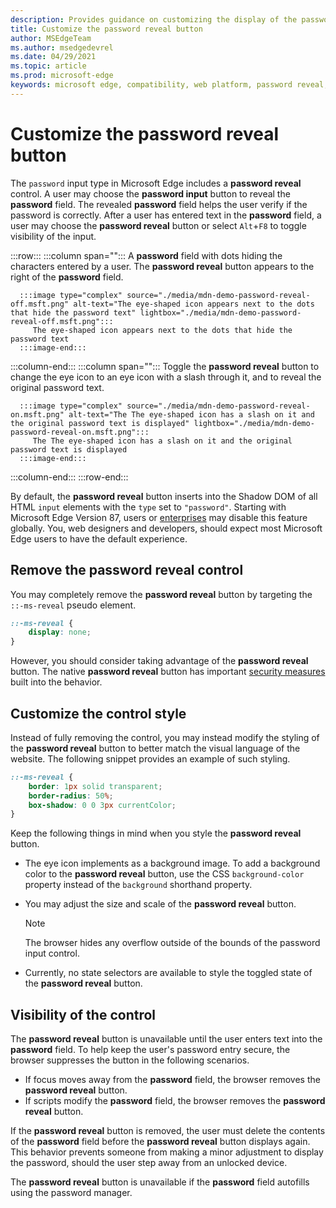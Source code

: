 ```yaml
---
description: Provides guidance on customizing the display of the password reveal button
title: Customize the password reveal button
author: MSEdgeTeam
ms.author: msedgedevrel
ms.date: 04/29/2021
ms.topic: article
ms.prod: microsoft-edge
keywords: microsoft edge, compatibility, web platform, password reveal, eye icon
---
```

# Customize the password reveal button

The `password` input type in Microsoft Edge includes a **password reveal** control.  A user may choose the **password input** button to reveal the **password** field.  The revealed **password** field helps the user verify if the password is correctly.  After a user has entered text in the **password** field, a user may choose the **password reveal** button or select `Alt`+`F8` to toggle visibility of the input.

:::row:::
   :::column span="":::
      A **password** field with dots hiding the characters entered by a user.  The **password reveal** button appears to the right of the **password** field.

      :::image type="complex" source="./media/mdn-demo-password-reveal-off.msft.png" alt-text="The eye-shaped icon appears next to the dots that hide the password text" lightbox="./media/mdn-demo-password-reveal-off.msft.png":::
         The eye-shaped icon appears next to the dots that hide the password text
      :::image-end:::
   :::column-end:::
   :::column span="":::
      Toggle the **password reveal** button to change the eye icon to an eye icon with a slash through it, and to reveal the original password text.

      :::image type="complex" source="./media/mdn-demo-password-reveal-on.msft.png" alt-text="The The eye-shaped icon has a slash on it and the original password text is displayed" lightbox="./media/mdn-demo-password-reveal-on.msft.png":::
         The The eye-shaped icon has a slash on it and the original password text is displayed
      :::image-end:::
   :::column-end:::
:::row-end:::

By default, the **password reveal** button inserts into the Shadow DOM of all HTML `input` elements with the `type` set to `"password"`.  Starting with Microsoft Edge Version 87, users or [enterprises](/deployedge/microsoft-edge-policies#passwordrevealenabled) may disable this feature globally.  You, web designers and developers, should expect most Microsoft Edge users to have the default experience.


<!-- ====================================================================== -->
## Remove the password reveal control

You may completely remove the **password reveal** button by targeting the `::-ms-reveal` pseudo element.

```css
::-ms-reveal {
    display: none;
}
```

However, you should consider taking advantage of the **password reveal** button.  The native **password reveal** button has important [security measures](#visibility-of-the-control) built into the behavior.


<!-- ====================================================================== -->
## Customize the control style

Instead of fully removing the control, you may instead modify the styling of the **password reveal** button to better match the visual language of the website.  The following snippet provides an example of such styling.

```css
::-ms-reveal {
    border: 1px solid transparent;
    border-radius: 50%;
    box-shadow: 0 0 3px currentColor;
}
```

Keep the following things in mind when you style the **password reveal** button.

*   The eye icon implements as a background image.  To add a background color to the **password reveal** button, use the CSS `background-color` property instead of the `background` shorthand property.
*   You may adjust the size and scale of the **password reveal** button.

    > [!NOTE]
    >The browser hides any overflow outside of the bounds of the password input control.

*   Currently, no state selectors are available to style the toggled state of the **password reveal** button.


<!-- ====================================================================== -->
## Visibility of the control

The **password reveal** button is unavailable until the user enters text into the **password** field.  To help keep the user's password entry secure, the browser suppresses the button in the following scenarios.

*   If focus moves away from the **password** field, the browser removes the **password reveal** button.
*   If scripts modify the **password** field, the browser removes the **password reveal** button.

If the **password reveal** button is removed, the user must delete the contents of the **password** field before the **password reveal** button displays again. This behavior prevents someone from making a minor adjustment to display the password, should the user step away from an unlocked device.

The **password reveal** button is unavailable if the **password** field autofills using the password manager.

<!-- links -->

